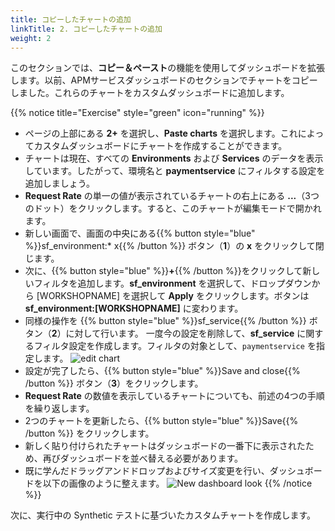 ```yaml
---
title: コピーしたチャートの追加
linkTitle: 2. コピーしたチャートの追加
weight: 2
---
```


このセクションでは、**コピー＆ペースト**の機能を使用してダッシュボードを拡張します。以前、APMサービスダッシュボードのセクションでチャートをコピーしました。これらのチャートをカスタムダッシュボードに追加します。

{{% notice title="Exercise" style="green" icon="running" %}}

* ページの上部にある **2+** を選択し、**Paste charts** を選択します。これによってカスタムダッシュボードにチャートを作成することができます。
* チャートは現在、すべての **Environments** および **Services** のデータを表示しています。したがって、環境名と **paymentservice** にフィルタする設定を追加しましょう。
* **Request Rate** の単一の値が表示されているチャートの右上にある **...**（3つのドット）をクリックします。すると、このチャートが編集モードで開かれます。
* 新しい画面で、画面の中央にある{{% button style="blue" %}}sf_environment:* x{{% /button %}} ボタン（**1**）の **x** をクリックして閉じます。
* 次に、{{% button style="blue" %}}**+**{{% /button %}}をクリックして新しいフィルタを追加します。**sf_environment** を選択して、ドロップダウンから [WORKSHOPNAME] を選択して **Apply** をクリックします。ボタンは **sf_environment:[WORKSHOPNAME]** に変わります。
* 同様の操作を {{% button style="blue" %}}sf_service{{% /button %}} ボタン（**2**）に対して行います。 一度今の設定を削除して、**sf_service** に関するフィルタ設定を作成します。フィルタの対象として、`paymentservice` を指定します。
  ![edit chart](../images/edit-chart.png)
* 設定が完了したら、{{% button style="blue" %}}Save and close{{% /button %}} ボタン（**3**）をクリックします。
* **Request Rate** の数値を表示しているチャートについても、前述の4つの手順を繰り返します。
* 2つのチャートを更新したら、{{% button style="blue" %}}Save{{% /button %}} をクリックします。
* 新しく貼り付けられたチャートはダッシュボードの一番下に表示されたため、再びダッシュボードを並べ替える必要があります。
* 既に学んだドラッグアンドドロップおよびサイズ変更を行い、ダッシュボードを以下の画像のように整えます。
  ![New dashboard look](../images/copyandpastedcharts.png)
{{% /notice %}}

次に、実行中の Synthetic テストに基づいたカスタムチャートを作成します。
